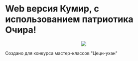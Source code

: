# Web версия Кумир, с использованием патриотика Очира!
<p align='center'><img src='http://cs8.pikabu.ru/post_img/2016/06/09/9/1465483588158547294.png'/></p>
Создано для конкурса мастер-классов "Цецн-ухан"
